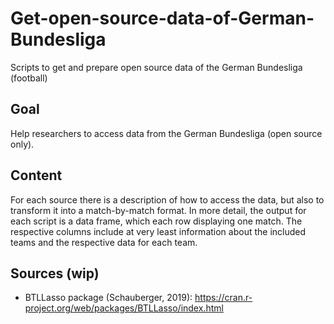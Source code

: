 # Get-open-source-data-of-German-Bundesliga
Scripts to get and prepare open source data of the German Bundesliga (football)

## Goal
Help researchers to access data from the German Bundesliga (open source only).

## Content
For each source there is a description of how to access the data, but also to transform it into a match-by-match format. In more detail, the output for each script is a data frame, which each row displaying one match. The respective columns include at very least information about the included teams and the respective data for each team.

## Sources (wip)
* BTLLasso package (Schauberger, 2019): https://cran.r-project.org/web/packages/BTLLasso/index.html
